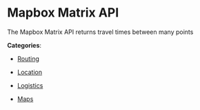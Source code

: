 # Mapbox Matrix API

The Mapbox Matrix API returns travel times between many points

**Categories**:

- [Routing](https://github/apis-list/apis-list#routing)

- [Location](https://github/apis-list/apis-list#location)

- [Logistics](https://github/apis-list/apis-list#logistics)

- [Maps](https://github/apis-list/apis-list#maps)




